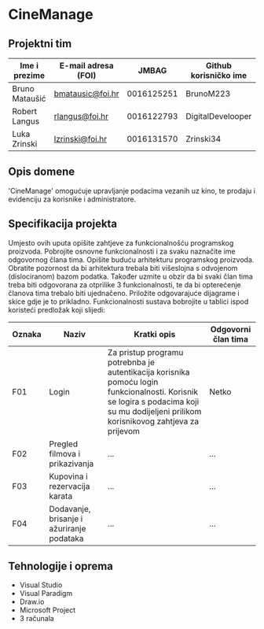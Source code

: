 # CineManage

## Projektni tim

Ime i prezime | E-mail adresa (FOI) | JMBAG | Github korisničko ime
------------  | ------------------- | ----- | ---------------------
Bruno Mataušić | bmatausic@foi.hr | 0016125251 | BrunoM223
Robert Langus | rlangus@foi.hr | 0016122793 | DigitalDevelooper
Luka Zrinski | lzrinski@foi.hr | 0016131570 | Zrinski34

## Opis domene
'CineManage' omogućuje upravljanje podacima vezanih uz kino, te prodaju i evidenciju za korisnike i administratore.     

## Specifikacija projekta
Umjesto ovih uputa opišite zahtjeve za funkcionalnošću programskog proizvoda. Pobrojite osnovne funkcionalnosti i za svaku naznačite ime odgovornog člana tima. Opišite buduću arhitekturu programskog proizvoda. Obratite pozornost da bi arhitektura trebala biti višeslojna s odvojenom (dislociranom) bazom podatka. Također uzmite u obzir da bi svaki član tima treba biti odgovorana za otprilike 3 funkcionalnosti, te da bi opterećenje članova tima trebalo biti ujednačeno. Priložite odgovarajuće dijagrame i skice gdje je to prikladno. Funkcionalnosti sustava bobrojite u tablici ispod koristeći predložak koji slijedi:

Oznaka | Naziv | Kratki opis | Odgovorni član tima
------ | ----- | ----------- | -------------------
F01 | Login | Za pristup programu potrebnba je autentikacija korisnika pomoću login funkcionalnosti. Korisnik se logira s podacima koji su mu dodijeljeni prilikom korisnikovog zahtjeva za prijevom | Netko
F02 | Pregled filmova i prikazivanja | ... | ...
F03 | Kupovina i rezervacija karata | ... | ...
F04 | Dodavanje, brisanje i ažuriranje podataka | ... | ...

## Tehnologije i oprema
* Visual Studio
* Visual Paradigm
* Draw.io
* Microsoft Project
* 3 računala
